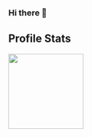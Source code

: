 ### Hi there 👋

<!--
**Akhil-Kokkula/Akhil-Kokkula** is a ✨ _special_ ✨ repository because its `README.md` (this file) appears on your GitHub profile.

Here are some ideas to get you started:

- 🔭 I’m currently working on ...
- 🌱 I’m currently learning ...
- 👯 I’m looking to collaborate on ...
- 🤔 I’m looking for help with ...
- 💬 Ask me about ...
- 📫 How to reach me: ...
- 😄 Pronouns: ...
- ⚡ Fun fact: ...
-->

## Profile Stats ##
<img src="https://github-readme-stats.vercel.app/api?username=Akhil-Kokkula&show_icons=true&theme=default&count_private=true" height="150"></img>

